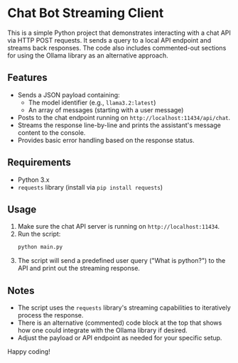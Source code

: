 # Chat Bot Streaming Client

This is a simple Python project that demonstrates interacting with a chat API via HTTP POST requests. It sends a query to a local API endpoint and streams back responses. The code also includes commented-out sections for using the Ollama library as an alternative approach.

## Features

- Sends a JSON payload containing:
  - The model identifier (e.g., `llama3.2:latest`)
  - An array of messages (starting with a user message)
- Posts to the chat endpoint running on `http://localhost:11434/api/chat`.
- Streams the response line-by-line and prints the assistant's message content to the console.
- Provides basic error handling based on the response status.

## Requirements

- Python 3.x
- `requests` library (install via `pip install requests`)

## Usage

1. Make sure the chat API server is running on `http://localhost:11434`.
2. Run the script:
   ```sh
   python main.py
   ```
3. The script will send a predefined user query ("What is python?") to the API and print out the streaming response.

## Notes

- The script uses the `requests` library's streaming capabilities to iteratively process the response.
- There is an alternative (commented) code block at the top that shows how one could integrate with the Ollama library if desired.
- Adjust the payload or API endpoint as needed for your specific setup.

Happy coding!